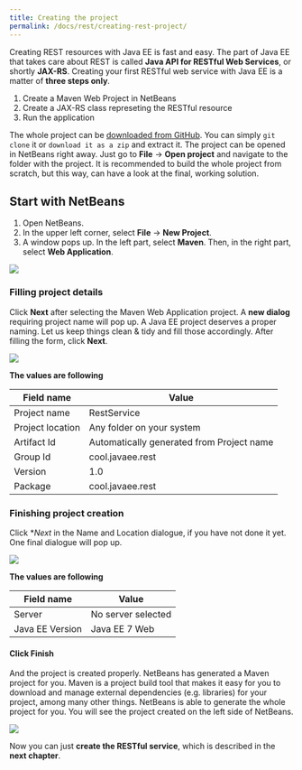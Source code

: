 ```yaml
---
title: Creating the project
permalink: /docs/rest/creating-rest-project/
---
```


Creating REST resources with Java EE is fast and easy. The part of Java EE that takes care about REST is called **Java API for RESTful Web Services**, or shortly **JAX-RS**. Creating your first RESTful web service with Java EE is a matter of **three steps only**.

1. Create a Maven Web Project in NetBeans
1. Create a JAX-RS class represeting the RESTful resource
1. Run the application

The whole project can be [downloaded from GitHub](https://github.com/javaee-cool/rest-basic-tutorial). You can simply `git clone` it or `download it as a zip` and extract it. The project can be opened in NetBeans right away. Just go to **File** -> **Open project** and navigate to the folder with the project. It is recommended to build the whole project from scratch, but this way, can have a look at the final, working solution.

## Start with NetBeans

1. Open NetBeans.
1. In the upper left corner, select **File** -> **New Project**.
1. A window pops up. In the left part, select **Maven**. Then, in the right part, select **Web Application**.

<a href="/docs/rest/img/netbeans_new_project.png" target="_blank">
    <img src="/docs/rest/img/netbeans_new_project.png">
</a>

### Filling project details

Click **Next** after selecting the Maven Web Application project. A **new dialog** requiring project name will pop up. A Java EE project deserves a proper naming. Let us keep things clean & tidy and fill those accordingly. After filling the form, click **Next**.

<a href="/docs/rest/img/rest_name_and_location.png" target="_blank">
    <img src="/docs/rest/img/rest_name_and_location.png">
</a>

**The values are following**

| Field name       | Value                                     |
|------------------|-------------------------------------------|
| Project name     | RestService                               |
| Project location | Any folder on your system                 |
| Artifact Id      | Automatically generated from Project name |
| Group Id         | cool.javaee.rest                          |
| Version          | 1.0                                       |
| Package          | cool.javaee.rest                          |

### Finishing project creation

Click **Next* in the Name and Location dialogue, if you have not done it yet. One final dialogue will pop up. 


<a href="/docs/rest/img/web_application_pick_server.png" target="_blank">
    <img src="/docs/rest/img/web_application_pick_server.png">
</a>

**The values are following**

| Field name      | Value              |
|-----------------|--------------------|
| Server          | No server selected |
| Java EE Version | Java EE 7 Web      |

#### Click Finish

And the project is created properly. NetBeans has generated a Maven project for you. Maven is a project build tool that makes it easy for you to download and manage external dependencies (e.g. libraries) for your project, among many other things. NetBeans is able to generate the whole project for you. You will see the project created on the left side of NetBeans.

<a href="/docs/rest/img/blank_rest_project.png" target="_blank">
    <img src="/docs/rest/img/blank_rest_project.png">
</a>

Now you can just **create the RESTful service**, which is described in the **next chapter**.
